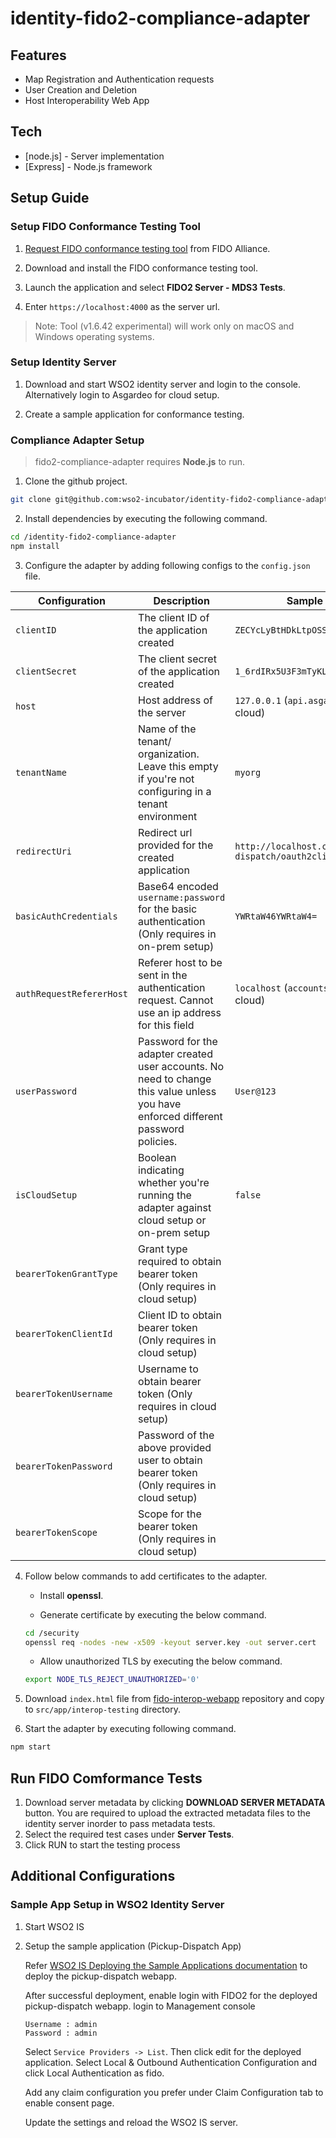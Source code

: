 # identity-fido2-compliance-adapter

## Features

- Map Registration and Authentication requests
- User Creation and Deletion
- Host Interoperability Web App

## Tech

- [node.js] - Server implementation
- [Express] - Node.js framework

## Setup Guide

### Setup FIDO Conformance Testing Tool

1. [Request FIDO conformance testing tool](https://fidoalliance.org/test-tool-access-request/) from FIDO Alliance.

2. Download and install the FIDO conformance testing tool.

3. Launch the application and select **FIDO2 Server - MDS3 Tests**.

3. Enter `https://localhost:4000` as the server url.

> Note: Tool (v1.6.42 experimental) will work only on macOS and Windows operating systems.

### Setup Identity Server

1. Download and start WSO2 identity server and login to the console. Alternatively login to Asgardeo for cloud setup.

2. Create a sample application for conformance testing.

### Compliance Adapter Setup

> fido2-compliance-adapter requires **Node.js** to run.

1. Clone the github project.
```sh
git clone git@github.com:wso2-incubator/identity-fido2-compliance-adapter.git
```

2. Install dependencies by executing the following command.
```sh
cd /identity-fido2-compliance-adapter
npm install
```

3. Configure the adapter by adding following configs to the `config.json` file.

| Configuration | Description | Sample value |
| -- | -- | -- |
| `clientID` | The client ID of the application created | `ZECYcLyBtHDkLtpOSSXKF85jQ2sa` |
| `clientSecret` | The client secret of the application created | `1_6rdIRx5U3F3mTyKL19vTW9lD0a` |
| `host` | Host address of the server | `127.0.0.1` (`api.asgardeo.io` for cloud) |
| `tenantName` | Name of the tenant/ organization. Leave this empty if you're not configuring in a tenant environment | `myorg` |
| `redirectUri` | Redirect url provided for the created application | `http://localhost.com:8080/pickup-dispatch/oauth2client` |
| `basicAuthCredentials` | Base64 encoded `username:password` for the basic authentication (Only requires in on-prem setup) | `YWRtaW46YWRtaW4=` |
| `authRequestRefererHost` | Referer host to be sent in the authentication request. Cannot use an ip address for this field | `localhost` (`accounts.asg.io` for cloud) |
| `userPassword` | Password for the adapter created user accounts. No need to change this value unless you have enforced different password policies. | `User@123` |
| `isCloudSetup` | Boolean indicating whether you're running the adapter against cloud setup or on-prem setup | `false` |
| `bearerTokenGrantType` | Grant type required to obtain bearer token (Only requires in cloud setup) |  |
| `bearerTokenClientId` | Client ID to obtain bearer token (Only requires in cloud setup) |  |
| `bearerTokenUsername` | Username to obtain bearer token (Only requires in cloud setup) |  |
| `bearerTokenPassword` | Password of the above provided user to obtain bearer token (Only requires in cloud setup) |  |
| `bearerTokenScope` | Scope for the bearer token (Only requires in cloud setup) |  |

4. Follow below commands to add certificates to the adapter.

    - Install **openssl**.

    - Generate certificate by executing the below command.
    ```sh
    cd /security
    openssl req -nodes -new -x509 -keyout server.key -out server.cert
    ```

    - Allow unauthorized TLS by executing the below command.
    ```sh
    export NODE_TLS_REJECT_UNAUTHORIZED='0'
    ```

5. Download `index.html` file from [fido-interop-webapp](https://github.com/fido-alliance/fido2-interop-webapp) repository and copy to `src/app/interop-testing` directory.

6. Start the adapter by executing following command.
```sh
npm start
```

## Run FIDO Comformance Tests

1. Download server metadata by clicking **DOWNLOAD SERVER METADATA** button. You are required to upload the extracted metadata files to the identity server inorder to pass metadata tests.
2. Select the required test cases under **Server Tests**.
3. Click RUN to start the testing process

## Additional Configurations

### Sample App Setup in WSO2 Identity Server

1.  Start WSO2 IS

2.  Setup the sample application (Pickup-Dispatch App)

    Refer [WSO2 IS Deploying the Sample Applications documentation](https://is.docs.wso2.com/en/latest/learn/deploying-the-sample-app/#deploying-the-sample-applications) to deploy the pickup-dispatch webapp.

    After successful deployment, enable login with FIDO2 for the deployed pickup-dispatch webapp.
    login to Management console

    ```
    Username : admin
    Password : admin
    ```

    Select `Service Providers -> List`. Then click edit for the deployed application. Select Local & Outbound Authentication Configuration and click Local Authentication as fido.

    Add any claim configuration you prefer under Claim Configuration tab to enable consent page.

    Update the settings and reload the WSO2 IS server.
